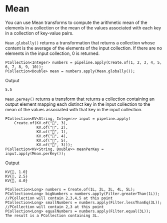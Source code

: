 # Mean

You can use Mean transforms to compute the arithmetic mean of the elements in a collection or the mean of the values associated with each key in a collection of key-value pairs.

```Mean.globally()``` returns a transformation that returns a collection whose content is the average of the elements of the input collection. If there are no elements in the input collection, 0 is returned.

```
PCollection<Integer> numbers = pipeline.apply(Create.of(1, 2, 3, 4, 5, 6, 7, 8, 9, 10));
PCollection<Double> mean = numbers.apply(Mean.globally());
```

Output

```
5.5
```


```Mean.perKey()``` returns a transform that returns a collection containing an output element mapping each distinct key in the input collection to the mean of the values associated with that key in the input collection.

```
PCollection<KV<String, Integer>> input = pipeline.apply(
    Create.of(KV.of("🥕", 3),
              KV.of("🥕", 2),
              KV.of("🍆", 1),
              KV.of("🍅", 4),
              KV.of("🍅", 5),
              KV.of("🍅", 3)));
PCollection<KV<String, Double>> meanPerKey = input.apply(Mean.perKey());
```

Output

```
KV{🍆, 1.0}
KV{🥕, 2.5}
KV{🍅, 4.0}
```


```
PCollection<Long> numbers = Create.of(1L, 2L, 3L, 4L, 5L);
PCollection<Long> bigNumbers = numbers.apply(Filter.greaterThan(1L));
//PCollection will contain 2,3,4,5 at this point
PCollection<Long> smallNumbers = numbers.apply(Filter.lessThanEq(3L));
//PCollection will contain 2,3 at this point
PCollection<Long> equalNumbers = numbers.apply(Filter.equal(3L));
The result is a PCollection containing 3L.
```